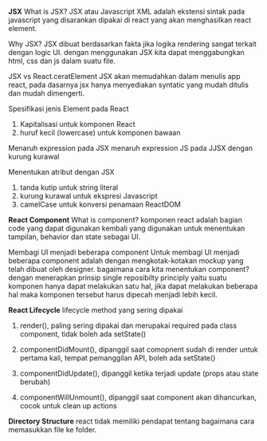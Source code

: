 **JSX**
What is JSX? JSX atau Javascript XML adalah ekstensi sintak pada javascript yang disarankan dipakai di react yang akan menghasilkan react element.

Why JSX? 
JSX dibuat berdasarkan fakta jika logika rendering sangat terkait dengan logic UI. dengan menggunakan JSX kita dapat menggabungkan html, css dan js dalam suatu file.

JSX vs React.ceratElement
JSX akan memudahkan dalam menulis app react, pada dasarnya jsx hanya menyediakan syntatic yang mudah ditulis dan mudah dimengerti. 

Spesifikasi jenis Element pada React
1. Kapitalisasi untuk komponen React
2. huruf kecil (lowercase) untuk komponen bawaan

Menaruh expression pada JSX
menaruh expression JS pada JJSX dengan kurung kurawal

Menentukan atribut dengan JSX
1. tanda kutip untuk string literal
2. kurung kurawal untuk ekspresi Javascript
3. camelCase untuk konversi penamaan ReactDOM

**React Component**
What is component? komponen react adalah bagian code yang dapat digunakan kembali yang digunakan untuk menentukan tampilan, behavior dan state sebagai UI.

Membagi UI menjadi beberapa component
Untuk membagi UI menjadi beberapa component adalah dengan mengkotak-kotakan mockup yang telah dibuat oleh designer. bagaimana cara kita menentukan component? dengan menerapkan prinsip single reposibilty principly yaitu suatu komponen hanya dapat melakukan satu hal, jika dapat melakukan beberapa hal maka komponen tersebut harus dipecah menjadi lebih kecil.

**React Lifecycle**
lifecycle method yang sering dipakai
1. render(), paling sering dipakai dan merupakai required pada class component, tidak boleh ada setState()

2. componentDidMount(), dipanggil saat comopnent sudah di render untuk pertama kali, tempat pemanggilan API, boleh ada setState()

3. componentDidUpdate(), dipanggil ketika terjadi update (props atau state berubah)

4. componentWillUnmount(), dipanggil saat component akan dihancurkan, cocok untuk clean up actions

**Directory Structure**
react tidak memiliki pendapat tentang bagaimana cara memasukkan file ke folder. 


